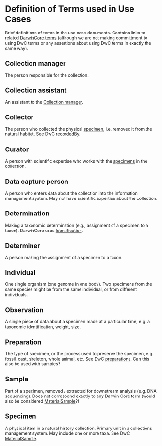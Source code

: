 # Definition of Terms used in Use Cases

Brief definitions of terms in the use case documents. Contains links to related [DarwinCore terms](http://tdwg.github.io/dwc/terms/) (although we are not making committment to using DwC terms or any assertions about using DwC terms in exactly the same way).

## Collection manager
The person responsible for the collection. 

## Collection assistant
An assistant to the [Collection manager](#collection-manager).

## Collector
The person who collected the physical [specimen](#specimen), i.e. removed it from the natural habitat. See DwC [recordedBy](http://tdwg.github.io/dwc/terms/#recordedBy).

## Curator
A person with scientific expertise who works with the [specimens](#specimen) in the collection. 

## Data capture person
A person who enters data about the collection into the information management system. May not have scientific expertise about the collection. 

## Determination
Making a taxonomic determination (e.g., assignment of a specimen to a taxon). DarwinCore uses [Identification](http://rs.tdwg.org/dwc/terms/#Identification).

## Determiner
A person making the assignment of a specimen to a taxon. 

## Individual
One single organism (one genome in one body). Two specimens from the same species might be from the same individual, or from different individuals. 

## Observation
A single piece of data about a specimen made at a particular time, e.g. a taxonomic identification, weight, size. 

## Preparation
The type of specimen, or the process used to preserve the specimen, e.g. fossil, cast, skeleton, whole animal, etc. See DwC [preparations](http://tdwg.github.io/dwc/terms/#preparations). Can this also be used with samples?

## Sample
Part of a specimen, removed / extracted for downstream analysis (e.g. DNA sequencing). Does not correspond exactly to any Darwin Core term (would also be considered [MaterialSample](http://rs.tdwg.org/dwc/terms/#MaterialSample)?)

## Specimen
A physical item in a natural history collection. Primary unit in a collections management system. May include one or more taxa. See DwC  [MaterialSample](http://rs.tdwg.org/dwc/terms/#MaterialSample).
